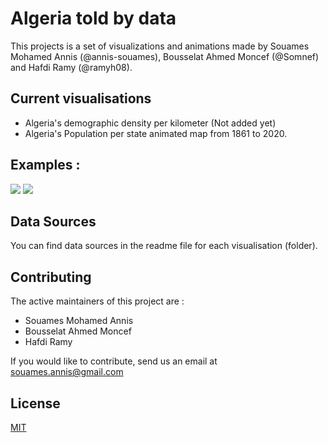 # Algeria told by data

This projects is a set of visualizations and animations made by Souames Mohamed Annis (@annis-souames), Bousselat Ahmed Moncef (@Somnef) and Hafdi Ramy (@ramyh08).

## Current visualisations

- Algeria's demographic density per kilometer (Not added yet)
- Algeria's Population per state animated map from 1861 to 2020.


## Examples : 

![](https://i.imgur.com/Lr9RegN.png)
![](https://i.imgur.com/tBQXsnn.gif)



## Data Sources
You can find data sources in the readme file for each visualisation (folder).


## Contributing
The active maintainers of this project are : 
- Souames Mohamed Annis 
- Bousselat Ahmed Moncef
- Hafdi Ramy

If you would like to contribute, send us an email at souames.annis@gmail.com

## License
[MIT](https://choosealicense.com/licenses/mit/)
